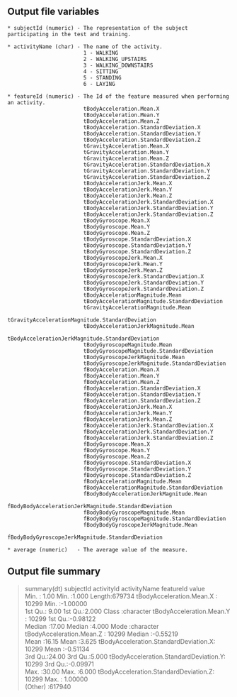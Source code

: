 ## Output file variables
    * subjectId (numeric) - The representation of the subject participating in the test and training.
    
    * activityName (char) - The name of the activity.
                            1 - WALKING
                            2 - WALKING_UPSTAIRS
                            3 - WALKING_DOWNSTAIRS
                            4 - SITTING
                            5 - STANDING
                            6 - LAYING
    
    * featureId (numeric) - The Id of the feature measured when performing an activity.
                            tBodyAcceleration.Mean.X
                            tBodyAcceleration.Mean.Y
                            tBodyAcceleration.Mean.Z
                            tBodyAcceleration.StandardDeviation.X
                            tBodyAcceleration.StandardDeviation.Y
                            tBodyAcceleration.StandardDeviation.Z
                            tGravityAcceleration.Mean.X
                            tGravityAcceleration.Mean.Y
                            tGravityAcceleration.Mean.Z
                            tGravityAcceleration.StandardDeviation.X
                            tGravityAcceleration.StandardDeviation.Y
                            tGravityAcceleration.StandardDeviation.Z
                            tBodyAccelerationJerk.Mean.X
                            tBodyAccelerationJerk.Mean.Y
                            tBodyAccelerationJerk.Mean.Z
                            tBodyAccelerationJerk.StandardDeviation.X
                            tBodyAccelerationJerk.StandardDeviation.Y
                            tBodyAccelerationJerk.StandardDeviation.Z
                            tBodyGyroscope.Mean.X
                            tBodyGyroscope.Mean.Y
                            tBodyGyroscope.Mean.Z
                            tBodyGyroscope.StandardDeviation.X
                            tBodyGyroscope.StandardDeviation.Y
                            tBodyGyroscope.StandardDeviation.Z
                            tBodyGyroscopeJerk.Mean.X
                            tBodyGyroscopeJerk.Mean.Y
                            tBodyGyroscopeJerk.Mean.Z
                            tBodyGyroscopeJerk.StandardDeviation.X
                            tBodyGyroscopeJerk.StandardDeviation.Y
                            tBodyGyroscopeJerk.StandardDeviation.Z
                            tBodyAccelerationMagnitude.Mean
                            tBodyAccelerationMagnitude.StandardDeviation
                            tGravityAccelerationMagnitude.Mean
                            tGravityAccelerationMagnitude.StandardDeviation
                            tBodyAccelerationJerkMagnitude.Mean
                            tBodyAccelerationJerkMagnitude.StandardDeviation
                            tBodyGyroscopeMagnitude.Mean
                            tBodyGyroscopeMagnitude.StandardDeviation
                            tBodyGyroscopeJerkMagnitude.Mean
                            tBodyGyroscopeJerkMagnitude.StandardDeviation
                            fBodyAcceleration.Mean.X
                            fBodyAcceleration.Mean.Y
                            fBodyAcceleration.Mean.Z
                            fBodyAcceleration.StandardDeviation.X
                            fBodyAcceleration.StandardDeviation.Y
                            fBodyAcceleration.StandardDeviation.Z
                            fBodyAccelerationJerk.Mean.X
                            fBodyAccelerationJerk.Mean.Y
                            fBodyAccelerationJerk.Mean.Z
                            fBodyAccelerationJerk.StandardDeviation.X
                            fBodyAccelerationJerk.StandardDeviation.Y
                            fBodyAccelerationJerk.StandardDeviation.Z
                            fBodyGyroscope.Mean.X
                            fBodyGyroscope.Mean.Y
                            fBodyGyroscope.Mean.Z
                            fBodyGyroscope.StandardDeviation.X
                            fBodyGyroscope.StandardDeviation.Y
                            fBodyGyroscope.StandardDeviation.Z
                            fBodyAccelerationMagnitude.Mean
                            fBodyAccelerationMagnitude.StandardDeviation
                            fBodyBodyAccelerationJerkMagnitude.Mean
                            fBodyBodyAccelerationJerkMagnitude.StandardDeviation
                            fBodyBodyGyroscopeMagnitude.Mean
                            fBodyBodyGyroscopeMagnitude.StandardDeviation
                            fBodyBodyGyroscopeJerkMagnitude.Mean
                            fBodyBodyGyroscopeJerkMagnitude.StandardDeviation
    
    * average (numeric)   - The average value of the measure.

## Output file summary

> summary(dt)
   subjectId       activityId    activityName                                       featureId          value         
 Min.   : 1.00   Min.   :1.000   Length:679734      tBodyAcceleration.Mean.X             : 10299   Min.   :-1.00000  
 1st Qu.: 9.00   1st Qu.:2.000   Class :character   tBodyAcceleration.Mean.Y             : 10299   1st Qu.:-0.98122  
 Median :17.00   Median :4.000   Mode  :character   tBodyAcceleration.Mean.Z             : 10299   Median :-0.55219  
 Mean   :16.15   Mean   :3.625                      tBodyAcceleration.StandardDeviation.X: 10299   Mean   :-0.51134  
 3rd Qu.:24.00   3rd Qu.:5.000                      tBodyAcceleration.StandardDeviation.Y: 10299   3rd Qu.:-0.09971  
 Max.   :30.00   Max.   :6.000                      tBodyAcceleration.StandardDeviation.Z: 10299   Max.   : 1.00000  
                                                    (Other)                              :617940   
